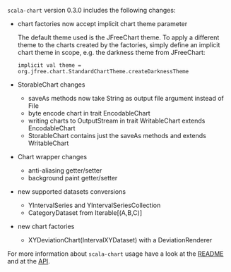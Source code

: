 `scala-chart` version 0.3.0 includes the following changes:

-   chart factories now accept implicit chart theme parameter

    The default theme used is the JFreeChart theme. To apply a different theme to the charts created
    by the factories, simply define an implicit chart theme in scope, e.g. the darkness theme from
    JFreeChart:

        implicit val theme = org.jfree.chart.StandardChartTheme.createDarknessTheme

-   StorableChart changes

    -   saveAs methods now take String as output file argument instead of File
    -   byte encode chart in trait EncodableChart
    -   writing charts to OutputStream in trait WritableChart extends EncodableChart
    -   StorableChart contains just the saveAs methods and extends WritableChart

-   Chart wrapper changes

    -   anti-aliasing getter/setter
    -   background paint getter/setter

-   new supported datasets conversions

    -   YIntervalSeries and YIntervalSeriesCollection
    -   CategoryDataset from Iterable[(A,B,C)]

-   new chart factories

    -   XYDeviationChart(IntervalXYDataset) with a DeviationRenderer


For more information about `scala-chart` usage have a look at the
[README](https://github.com/wookietreiber/scala-chart#readme) and at the
[API](http://wookietreiber.github.com/scala-chart/latest/api/index.html).
